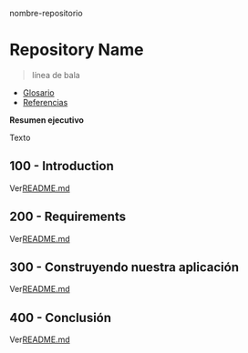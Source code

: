 nombre-repositorio

# Repository Name

> línea de bala

-   [Glosario](./GLOSSARY.md)
-   [Referencias](./REFERENCES.md)

**Resumen ejecutivo**

Texto

## 100 - Introduction

Ver[README.md](./100/README.md)

## 200 - Requirements

Ver[README.md](./200/README.md)

## 300 - Construyendo nuestra aplicación

Ver[README.md](./300/README.md)

## 400 - Conclusión

Ver[README.md](./400/README.md)
